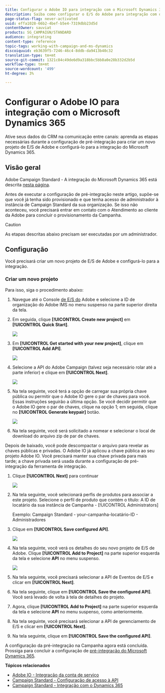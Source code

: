 ```yaml
---
title: Configurar o Adobe IO para integração com o Microsoft Dynamics 365
description: Saiba como configurar o E/S do Adobe para integração com o Microsoft Dynamics 365.
page-status-flag: never-activated
uuid: effa1028-66b2-4bef-b5e4-7319dbb23d5d
contentOwner: sauviat
products: SG_CAMPAIGN/STANDARD
audience: integrating
content-type: reference
topic-tags: working-with-campaign-and-ms-dynamics
discoiquuid: eb3639f5-7246-46c4-8ddb-da9413b40c32
translation-type: tm+mt
source-git-commit: 1321c84c49de6d9a318bbc5bb8a0e28b332d2b5d
workflow-type: tm+mt
source-wordcount: '499'
ht-degree: 3%

---
```



# Configurar o Adobe IO para integração com o Microsoft Dynamics 365

Ative seus dados do CRM na comunicação entre canais: aprenda as etapas necessárias durante a configuração de pré-integração para criar um novo projeto de E/S de Adobe e configurá-lo para a integração do Microsoft Dynamics 365.

## Visão geral

Adobe Campaign Standard - A integração do Microsoft Dynamics 365 está descrita [nesta página](../../integrating/using/working-with-campaign-standard-and-microsoft-dynamics-365.md).

Antes de executar a configuração de pré-integração neste artigo, supõe-se que você já tenha sido provisionado e que tenha acesso de administrador à instância de Campaign Standard da sua organização.  Se isso não aconteceu, você precisará entrar em contato com o Atendimento ao cliente da Adobe para concluir o provisionamento da Campanha.

>[!CAUTION]
>
>As etapas descritas abaixo precisam ser executadas por um administrador.

## Configuração

Você precisará criar um novo projeto de E/S de Adobe e configurá-lo para a integração.

### Criar um novo projeto

Para isso, siga o procedimento abaixo:

1. Navegue até o Console [de E/S do](https://console.adobe.io/home#) Adobe e selecione a ID de organização do Adobe IMS no menu suspenso na parte superior direita da tela.

1. Em seguida, clique **[!UICONTROL Create new project]** em **[!UICONTROL Quick Start]**.

   ![](assets/adobeIO1.png)

1. Em **[!UICONTROL Get started with your new project]**, clique em **[!UICONTROL Add API]**.

   ![](assets/adobeIO2.png)

1. Selecione a API do Adobe Campaign (talvez seja necessário rolar até a parte inferior) e clique em **[!UICONTROL Next]**.

   ![](assets/adobeIO3.png)

1. Na tela seguinte, você terá a opção de carregar sua própria chave pública ou permitir que o Adobe IO gere o par de chaves para você. Essas instruções seguirão a última opção. Se você decidir permitir que o Adobe IO gere o par de chaves, clique na opção 1; em seguida, clique no **[!UICONTROL Generate keypair]** botão.

   ![](assets/adobeIO4.png)

1. Na tela seguinte, você será solicitado a nomear e selecionar o local de download do arquivo zip de par de chaves.

Depois de baixado, você pode descompactar o arquivo para revelar as chaves públicas e privadas. O Adobe IO já aplicou a chave pública ao seu projeto Adobe IO. Você precisará manter sua chave privada para mais tarde; a chave privada será usada durante a configuração de pré-integração da ferramenta de integração.

1. Clique **[!UICONTROL Next]** para continuar

   ![](assets/adobeIO5.png)

1. Na tela seguinte, você selecionará perfis de produtos para associar a este projeto. Selecione o perfil de produto que contém o título: A ID de locatário da sua instância de Campanha - [!UICONTROL Administrators]

   Exemplo: Campaign Standard - your-campanha-locatário-ID - Administradores

1. Clique em **[!UICONTROL Save configured API]**.

   ![](assets/adobeIO6.png)

1. Na tela seguinte, você verá os detalhes do seu novo projeto de E/S de Adobe. Clique **[!UICONTROL Add to Project]** na parte superior esquerda da tela e selecione **API** no menu suspenso.

   ![](assets/adobeIO7.png)

1. Na tela seguinte, você precisará selecionar a API de Eventos de E/S e clicar em **[!UICONTROL Next]**.

1. Na tela seguinte, clique em **[!UICONTROL Save the configured API]**.  Você será levado de volta à tela de detalhes do projeto.

1. Agora, clique **[!UICONTROL Add to Project]** na parte superior esquerda da tela e selecione **API** no menu suspenso, como anteriormente.

1. Na tela seguinte, você precisará selecionar a API de gerenciamento de E/S e clicar em **[!UICONTROL Next]**.

1. Na tela seguinte, clique em **[!UICONTROL Save the configured API]**.

A configuração da pré-integração na Campanha agora está concluída.  Prossiga para concluir a configuração de [pré-integração do Microsoft Dynamics 365](../../integrating/using/configure-microsoft-dynamics-365-for-campaign-integration.md).

**Tópicos relacionados**

* [Adobe IO - Integração da conta de serviço](https://www.adobe.io/authentication/auth-methods.html#!AdobeDocs/adobeio-auth/master/AuthenticationOverview/ServiceAccountIntegration.md)
* [Campaign Standard - Configuração de acesso à API](../../api/using/setting-up-api-access.md)
* [Campaign Standard - Integração com o Dynamics 365](../../integrating/using/configure-microsoft-dynamics-365-for-campaign-integration.md)